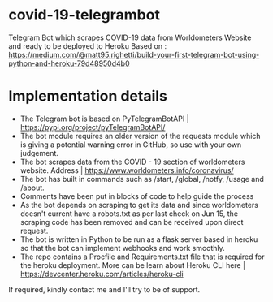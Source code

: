 # covid-19-telegrambot
Telegram Bot which scrapes COVID-19 data from Worldometers Website and ready to be deployed to Heroku
Based on : https://medium.com/@matt95.righetti/build-your-first-telegram-bot-using-python-and-heroku-79d48950d4b0

# Implementation details
- The Telegram bot is based on PyTelegramBotAPI | https://pypi.org/project/pyTelegramBotAPI/
- The bot module requires an older version of the requests module which is giving a potential warning error in GitHub, so use with your own judgement.
- The bot scrapes data from the COVID - 19 section of worldometers website. Address | https://www.worldometers.info/coronavirus/
- The bot has built in commands such as /start, /global, /notfy, /usage and /about.
- Comments have been put in blocks of code to help guide the process
- As the bot depends on scraping to get its data and since worldometers doesn't current have a robots.txt as per last check on Jun 15, the scraping code has been removed and can be received upon direct request.
- The bot is written in Python to be run as a flask server based in heroku so that the bot can implement webhooks and work smoothly.
- The repo contains a Procfile and Requirements.txt file that is required for the heroku deployment. More can be learn about Heroku CLI here | https://devcenter.heroku.com/articles/heroku-cli

If required, kindly contact me and I'll try to be of support.

